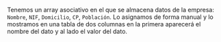 Tenemos un array asociativo en el que se almacena datos de la empresa: `Nombre`, `NIF`, `Domicilio`, `CP`, `Población`.
Lo asignamos de forma manual y lo mostramos en una tabla de dos columnas en la primera aparecerá el nombre del dato y al lado el valor del dato.
